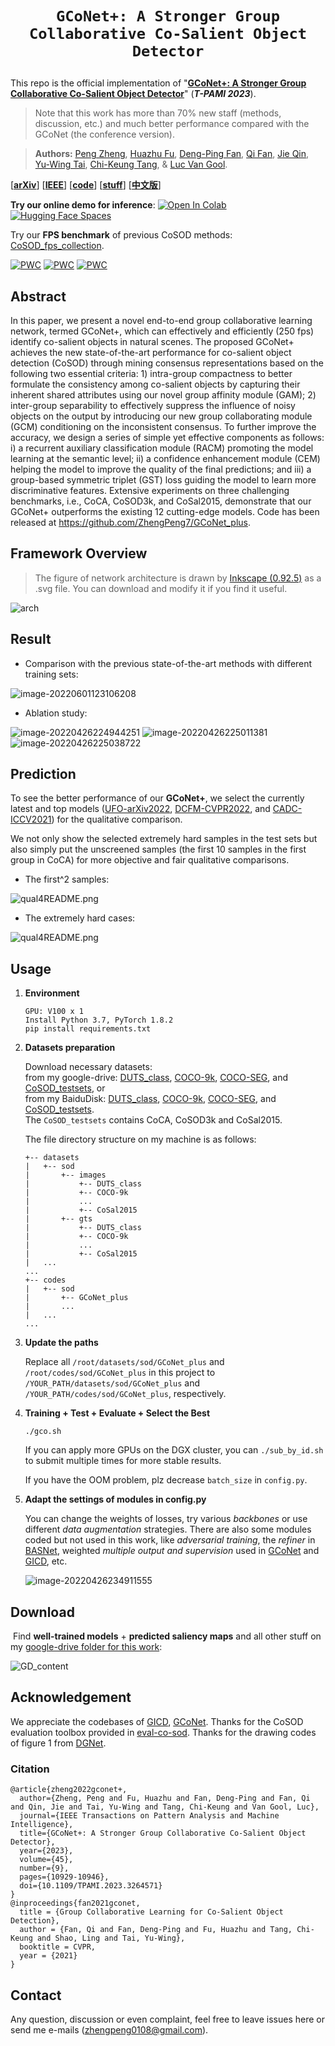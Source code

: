 # <p align=center>`GCoNet+: A Stronger Group Collaborative Co-Salient Object Detector`</p>

This repo is the official implementation of "[**GCoNet+: A Stronger Group Collaborative Co-Salient Object Detector**](https://arxiv.org/pdf/2205.15469.pdf)" (___T-PAMI 2023___).
> Note that this work has more than 70% new staff (methods, discussion, etc.) and much better performance compared with the GCoNet (the conference version).

> **Authors:**
> [Peng Zheng](https://scholar.google.com/citations?user=TZRzWOsAAAAJ),
> [Huazhu Fu](https://scholar.google.com/citations?user=jCvUBYMAAAAJ),
> [Deng-Ping Fan](https://scholar.google.com/citations?user=kakwJ5QAAAAJ),
> [Qi Fan](https://scholar.google.com/citations?user=da23smAAAAAJ),
> [Jie Qin](https://scholar.google.com/citations?user=mhPGcuwAAAAJ),
> [Yu-Wing Tai](https://scholar.google.com/citations?user=nFhLmFkAAAAJ),
> [Chi-Keung Tang](https://scholar.google.com/citations?user=EWfpM74AAAAJ), &
> [Luc Van Gool](https://scholar.google.com/citations?user=TwMib_QAAAAJ).

[[**arXiv**](https://arxiv.org/abs/2205.15469)] [[**IEEE**](https://ieeexplore.ieee.org/document/10093066)] [[**code**](https://github.com/ZhengPeng7/GCoNet_plus)] [[**stuff**](https://drive.google.com/drive/folders/1SIr_wKT3MkZLtZ0jacOOZ_Y5xnl9-OPw?usp=sharing)] [[**中文版**](https://github.com/ZhengPeng7/GCoNet_plus/releases/tag/paper_CN)]

**Try our online demo for inference**: [![Open In Colab](https://colab.research.google.com/assets/colab-badge.svg)](https://colab.research.google.com/drive/1nD8xm9DGPJEz1Xv7LQywyuzPQsIlkqxQ#scrollTo=YRlC6ANLCp3R) [![Hugging Face Spaces](https://img.shields.io/badge/%F0%9F%A4%97%20Hugging%20Face-Spaces-blue)](https://huggingface.co/spaces/ZhengPeng7/GCoNet_plus_demo)

Try our **FPS benchmark** of previous CoSOD methods: [CoSOD_fps_collection](https://github.com/ZhengPeng7/CoSOD_fps_collection).

[![PWC](https://img.shields.io/endpoint.svg?url=https://paperswithcode.com/badge/gconet-a-stronger-group-collaborative-co/co-salient-object-detection-on-coca)](https://paperswithcode.com/sota/co-salient-object-detection-on-coca?p=gconet-a-stronger-group-collaborative-co) [![PWC](https://img.shields.io/endpoint.svg?url=https://paperswithcode.com/badge/gconet-a-stronger-group-collaborative-co/co-salient-object-detection-on-cosod3k)](https://paperswithcode.com/sota/co-salient-object-detection-on-cosod3k?p=gconet-a-stronger-group-collaborative-co) [![PWC](https://img.shields.io/endpoint.svg?url=https://paperswithcode.com/badge/gconet-a-stronger-group-collaborative-co/co-salient-object-detection-on-cosal2015)](https://paperswithcode.com/sota/co-salient-object-detection-on-cosal2015?p=gconet-a-stronger-group-collaborative-co)

## Abstract

In this paper, we present a novel end-to-end group collaborative learning network, termed GCoNet+, which can effectively and efficiently (250 fps) identify co-salient objects in natural scenes. The proposed GCoNet+ achieves the new state-of-the-art performance for co-salient object detection (CoSOD) through mining consensus representations based on the following two essential criteria: 1) intra-group compactness to better formulate the consistency among co-salient objects by capturing their inherent shared attributes using our novel group affinity module (GAM); 2) inter-group separability to effectively suppress the influence of noisy objects on the output by introducing our new group collaborating module (GCM) conditioning on the inconsistent consensus. To further improve the accuracy, we design a series of simple yet effective components as follows: i) a recurrent auxiliary classification module (RACM) promoting the model learning at the semantic level; ii) a confidence enhancement module (CEM) helping the model to improve the quality of the final predictions; and iii) a group-based symmetric triplet (GST) loss guiding the model to learn more discriminative features. Extensive experiments on three challenging benchmarks, i.e., CoCA, CoSOD3k, and CoSal2015, demonstrate that our GCoNet+ outperforms the existing 12 cutting-edge models. Code has been released at https://github.com/ZhengPeng7/GCoNet_plus.

## Framework Overview

> The figure of network architecture is drawn by [Inkscape (0.92.5)](https://inkscape.org/release/inkscape-0.92.5/) as a .svg file. You can download and modify it if you find it useful.

![arch](README.assets/arch.svg)

## Result

+ Comparison with the previous state-of-the-art methods with different training sets:

![image-20220601123106208](README.assets/image-20220426224731550.png)

+ Ablation study:

<img src="README.assets/image-20220426224944251.png" alt="image-20220426224944251"  />

<img src="README.assets/image-20220426225011381.png" alt="image-20220426225011381"  />

<img src="README.assets/image-20220426225038722.png" alt="image-20220426225038722"  />

## Prediction

To see the better performance of our **GCoNet+**, we select the currently latest and top models ([UFO-arXiv2022](https://github.com/suyukun666/UFO), [DCFM-CVPR2022](https://github.com/siyueyu/DCFM), and [CADC-ICCV2021](https://github.com/nnizhang/CADC)) for the qualitative comparison.

We not only show the selected extremely hard samples in the test sets but also simply put the unscreened samples (the first 10 samples in the first group in CoCA) for more objective and fair qualitative comparisons.

+ The first^2 samples:

![qual4README.png](README.assets/qual4README.png)

+ The extremely hard cases:

![qual4README.png](README.assets/qual4README_hardcase.png)

## Usage

1. **Environment**

    ```
    GPU: V100 x 1
    Install Python 3.7, PyTorch 1.8.2
    pip install requirements.txt

2. **Datasets preparation**

    Download necessary datasets:  
    from my google-drive: [DUTS_class](https://drive.google.com/file/d/1SKaxMtIaLJk2CRdSbf-S0m6vMag1grmd/view?usp=drive_link), [COCO-9k](https://drive.google.com/file/d/1r6tRcSlvH8bXhaZD2VtGmHDxsXFl1v4z/view?usp=drive_link), [COCO-SEG](https://drive.google.com/file/d/1LIOt8mFubvLCJAMUXfgDLRYPLr2zfi9y/view?usp=drive_link), and [CoSOD_testsets](https://drive.google.com/file/d/1pTjxK4gu5kfVeR4Fdc1shZgk47FvybCe/view?usp=drive_link), or  
    from my BaiduDisk: [DUTS_class](https://pan.baidu.com/s/1xNUaar-bzS3apJpHQED9dg?pwd=PSWD), [COCO-9k](https://pan.baidu.com/s/1AEH593Sq1XGZHhgoT4fhfg?pwd=PSWD), [COCO-SEG](https://pan.baidu.com/s/1amS0atRCh85S54CBdQpFDw?pwd=PSWD), and [CoSOD_testsets](https://pan.baidu.com/s/136TGYw_dh7KtVAHw6Kgknw?pwd=PSWD).  
   The `CoSOD_testsets` contains CoCA, CoSOD3k and CoSal2015.

   The file directory structure on my machine is as follows:

    ```
    +-- datasets
    |   +-- sod
    |       +-- images
    |           +-- DUTS_class
    |           +-- COCO-9k
    |           ...
    |           +-- CoSal2015
    |       +-- gts
    |           +-- DUTS_class
    |           +-- COCO-9k
    |           ...
    |           +-- CoSal2015
    |   ...
    ...
    +-- codes
    |   +-- sod
    |       +-- GCoNet_plus
    |       ...
    |   ...
    ...
    ```

4. **Update the paths**

    Replace all `/root/datasets/sod/GCoNet_plus` and `/root/codes/sod/GCoNet_plus` in this project to  `/YOUR_PATH/datasets/sod/GCoNet_plus` and `/YOUR_PATH/codes/sod/GCoNet_plus`, respectively.

5. **Training + Test + Evaluate + Select the Best**

    `./gco.sh`

    If you can apply more GPUs on the DGX cluster, you can `./sub_by_id.sh` to submit multiple times for more stable results.

    If you have the OOM problem, plz decrease `batch_size` in `config.py`.

6. **Adapt the settings of modules in config.py**

    You can change the weights of losses, try various *backbones* or use different *data augmentation* strategies. There are also some modules coded but not used in this work, like *adversarial training*, the *refiner* in [BASNet](https://openaccess.thecvf.com/content_CVPR_2019/papers/Qin_BASNet_Boundary-Aware_Salient_Object_Detection_CVPR_2019_paper.pdf), weighted *multiple output and supervision* used in [GCoNet](https://openaccess.thecvf.com/content/CVPR2021/papers/Fan_Group_Collaborative_Learning_for_Co-Salient_Object_Detection_CVPR_2021_paper.pdf) and [GICD](https://www.ecva.net/papers/eccv_2020/papers_ECCV/papers/123570443.pdf), etc.

    ![image-20220426234911555](README.assets/config.png)

## Download

​	Find **well-trained models** + **predicted saliency maps** and all other stuff on my [google-drive folder for this work](https://drive.google.com/drive/folders/1SIr_wKT3MkZLtZ0jacOOZ_Y5xnl9-OPw?usp=sharing):

![GD_content](README.assets/GD_content.png)

## Acknowledgement

We appreciate the codebases of [GICD](https://github.com/zzhanghub/gicd), [GCoNet](https://github.com/fanq15/GCoNet). Thanks for the CoSOD evaluation toolbox provided in [eval-co-sod](https://github.com/zzhanghub/eval-co-sod). Thanks for the drawing codes of figure 1 from [DGNet](https://github.com/GewelsJI/DGNet).

### Citation

```
@article{zheng2022gconet+,
  author={Zheng, Peng and Fu, Huazhu and Fan, Deng-Ping and Fan, Qi and Qin, Jie and Tai, Yu-Wing and Tang, Chi-Keung and Van Gool, Luc},
  journal={IEEE Transactions on Pattern Analysis and Machine Intelligence}, 
  title={GCoNet+: A Stronger Group Collaborative Co-Salient Object Detector}, 
  year={2023},
  volume={45},
  number={9},
  pages={10929-10946},
  doi={10.1109/TPAMI.2023.3264571}
}
@inproceedings{fan2021gconet,
  title = {Group Collaborative Learning for Co-Salient Object Detection},
  author = {Fan, Qi and Fan, Deng-Ping and Fu, Huazhu and Tang, Chi-Keung and Shao, Ling and Tai, Yu-Wing},
  booktitle = CVPR,
  year = {2021}
}
```



## Contact

Any question, discussion or even complaint, feel free to leave issues here or send me e-mails (zhengpeng0108@gmail.com).

